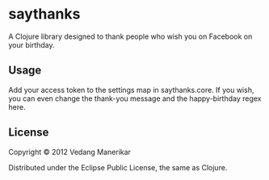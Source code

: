 # saythanks

A Clojure library designed to thank people who wish you on Facebook on
your birthday.

## Usage

Add your access token to the settings map in saythanks.core. If you
wish, you can even change the thank-you message and the happy-birthday
regex here.

## License

Copyright © 2012 Vedang Manerikar

Distributed under the Eclipse Public License, the same as Clojure.
